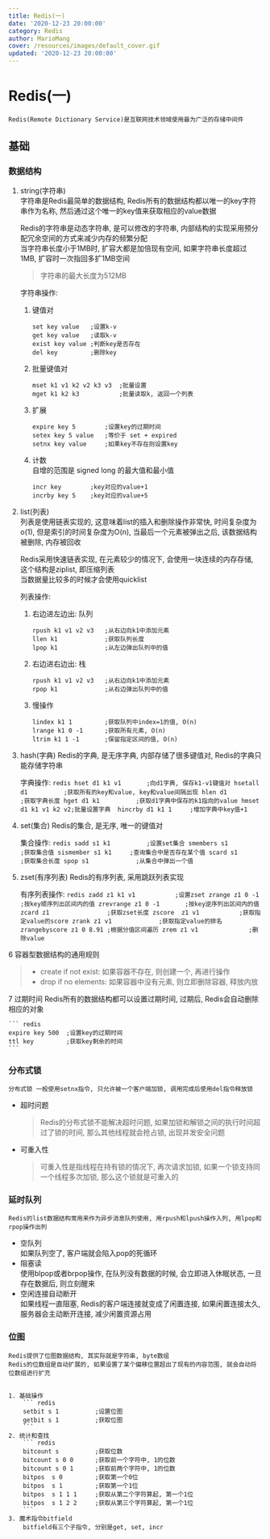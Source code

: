 ```yaml
---
title: Redis(一)
date: '2020-12-23 20:00:00'
category: Redis
author: MarioMang
cover: /resources/images/default_cover.gif
updated: '2020-12-23 20:00:00'
---
```


# Redis(一)

    Redis(Remote Dictionary Service)是互联网技术领域使用最为广泛的存储中间件

## 基础

### 数据结构

1. string(字符串)  
    字符串是Redis最简单的数据结构, Redis所有的数据结构都以唯一的key字符串作为名称, 然后通过这个唯一的key值来获取相应的value数据

    Redis的字符串是动态字符串, 是可以修改的字符串, 内部结构的实现采用预分配冗余空间的方式来减少内存的频繁分配  
    当字符串长度小于1MB时, 扩容大都是加倍现有空间, 如果字符串长度超过1MB, 扩容时一次指回多扩1MB空间
    > 字符串的最大长度为512MB  

    字符串操作:  
    1. 键值对  
        ``` redis
        set key value   ;设置k-v
        get key value   ;读取k-v
        exist key value ;判断key是否存在
        del key         ;删除key
        ```

    2. 批量键值对  
        ``` redis
        mset k1 v1 k2 v2 k3 v3  ;批量设置
        mget k1 k2 k3           ;批量读取k, 返回一个列表
        ```

	3. 扩展  
		``` redis
		expire key 5 		;设置key的过期时间
		setex key 5 value   ;等价于 set + expired
		setnx key value		;如果key不存在则设置key
		```

	4. 计数  
		自增的范围是 signed long 的最大值和最小值
		``` redis
		incr key 		;key对应的value+1
		incrby key 5	;key对应的value+5
		```

2. list(列表)  
	列表是使用链表实现的, 这意味着list的插入和删除操作非常快, 时间复杂度为o(1), 但是索引的时间复杂度为O(n), 当最后一个元素被弹出之后, 该数据结构被删除, 内存被回收

	Redis采用快速链表实现, 在元素较少的情况下, 会使用一块连续的内存存储, 这个结构是ziplist, 即压缩列表  
	当数据量比较多的时候才会使用quicklist

	列表操作:
	1. 右边进左边出: 队列  
		``` redis
		rpush k1 v1 v2 v3 	;从右边向k1中添加元素
		llen k1				;获取队列长度
		lpop k1 			;从左边弹出队列中的值
		```
	2. 右边进右边出: 栈
		``` redis
		rpush k1 v1 v2 v3  	;从右边向k1中添加元素
		rpop k1				;从右边弹出队列中的值
		```
	3. 慢操作
		``` redis
		lindex k1 1 		;获取队列中index=1的值, O(n)
		lrange k1 0 -1		;获取所有元素, O(n)
		ltrim k1 1 -1 		;保留指定区间的值, O(n)
		```

3. hash(字典)
	Redis的字典, 是无序字典, 内部存储了很多键值对, Redis的字典只能存储字符串

	字典操作:
		``` redis
		hset d1 k1 v1 		;向d1字典, 保存k1-v1键值对
		hsetall d1			;获取所有的key和value, key和value间隔出现
		hlen d1				;获取字典长度
		hget d1 k1 			;获取d1字典中保存的k1指向的value
		hmset d1 k1 v1 k2 v2;批量设置字典	
		hincrby d1 k1 1		;增加字典中key值+1
		```

4. set(集合)
	Redis的集合, 是无序, 唯一的键值对

	集合操作:
		``` redis
		sadd s1 k1			;设置set集合
		smembers s1			;获取集合值
		sismember s1 k1		;查询集合中是否存在某个值
		scard s1			;获取集合长度
		spop s1				;从集合中弹出一个值
		```

5. zset(有序列表)
	Redis的有序列表, 采用跳跃列表实现

	有序列表操作:
		``` redis
		zadd z1 k1 v1 			;设置zset
		zrange z1 0 -1 			;按key顺序列出区间内的值
		zrevrange z1 0 -1		;按key逆序列出区间内的值
		zcard z1				;获取zset长度
		zscore	z1 v1			;获取指定value的score
		zrank z1 v1				;获取指定value的排名
		zrangebyscore z1 0 8.91 ;根据分值区间遍历
		zrem z1 v1 				;删除value
		```


6 容器型数据结构的通用规则  
> * create if not exist: 如果容器不存在, 则创建一个, 再进行操作
> * drop if no elements: 如果容器中没有元素, 则立即删除容器, 释放内放

7 过期时间
	Redis所有的数据结构都可以设置过期时间, 过期后, Redis会自动删除相应的对象

	``` redis
    expire key 500 	;设置key的过期时间
    ttl key			;获取key剩余的时间
    ```

### 分布式锁

    分布式锁 一般使用setnx指令, 只允许被一个客户端加锁, 调用完成后使用del指令释放锁

* 超时问题  
    > Redis的分布式锁不能解决超时问题, 如果加锁和解锁之间的执行时间超过了锁的时间, 那么其他线程就会抢占锁, 出现并发安全问题

* 可重入性  
    > 可重入性是指线程在持有锁的情况下, 再次请求加锁, 如果一个锁支持同一个线程多次加锁, 那么这个锁就是可重入的

### 延时队列

    Redis的list数据结构常用来作为异步消息队列使用, 用rpush和lpush操作入列, 用lpop和rpop操作出列  

* 空队列  
    如果队列空了, 客户端就会陷入pop的死循环
* 阻塞读  
    使用blpop或者brpop操作, 在队列没有数据的时候, 会立即进入休眠状态, 一旦存在数据后, 则立刻醒来
* 空闲连接自动断开  
    如果线程一直阻塞, Redis的客户端连接就变成了闲置连接, 如果闲置连接太久, 服务器会主动断开连接, 减少闲置资源占用

### 位图

    Redis提供了位图数据结构, 其实际就是字符串, byte数组  
    Redis的位数组是自动扩展的, 如果设置了某个偏移位置超出了现有的内容范围, 就会自动将位数组进行扩充


    1. 基础操作
        ``` redis
        setbit s 1          ;设置位图
        getbit s 1          ;获取位图          
        ```
    2. 统计和查找
        ``` redis 
        bitcount s          ;获取位数
        bitcount s 0 0      ;获取前一个字符中, 1的位数
        bitcount s 0 1      ;获取前两个字符中, 1的位数
        bitpos  s 0         ;获取第一个0位
        bitpos  s 1         ;获取第一个1位
        bitpos  s 1 1 1     ;获取从第二个字符算起, 第一个1位
        bitpos  s 1 2 2     ;获取从第三个字符算起, 第一个1位
        ```
    3. 魔术指令bitfield
        bitfield有三个子指令, 分别是get, set, incr

